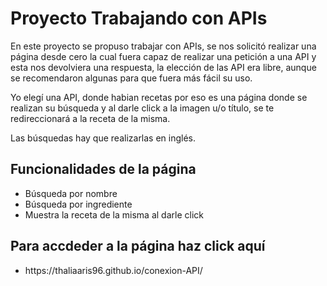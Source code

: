 <h1>Proyecto Trabajando con APIs</h1>
<div>
<p>En este proyecto se propuso trabajar con APIs, se nos solicitó realizar una página desde cero la cual
fuera capaz de realizar una petición a una API y esta nos devolviera una respuesta, la elección de las API era
libre, aunque se recomendaron algunas para que fuera más fácil su uso.</p>
<p>Yo elegí una API, donde habian recetas por eso es una página donde se realizan su búsqueda y al darle click a la imagen u/o título, se te redireccionará a la receta de la misma.</p>
<p>Las búsquedas hay que realizarlas en inglés.</p>
</div>
<div>
<h2>Funcionalidades de la página</h2>
<ul>
<li>Búsqueda por nombre</li>
<li>Búsqueda por ingrediente</li>
<li>Muestra la receta de la misma al darle click</li>
</ul>
</div>
<div>
<h2>Para accdeder a la página haz click aquí</h2>
<ul>
<li><a>https://thaliaaris96.github.io/conexion-API/</a></li>
</ul>
</div>
